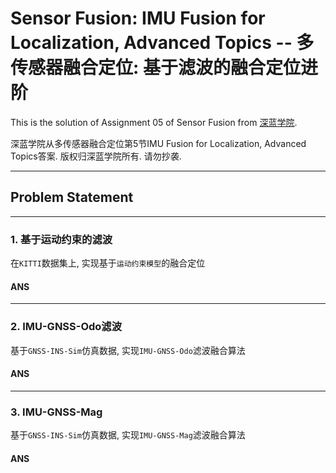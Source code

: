 # Sensor Fusion: IMU Fusion for Localization, Advanced Topics -- 多传感器融合定位: 基于滤波的融合定位进阶

This is the solution of Assignment 05 of Sensor Fusion from [深蓝学院](https://www.shenlanxueyuan.com/course/261).

深蓝学院从多传感器融合定位第5节IMU Fusion for Localization, Advanced Topics答案. 版权归深蓝学院所有. 请勿抄袭.

---

## Problem Statement

---

### 1. 基于运动约束的滤波

在`KITTI`数据集上, 实现基于`运动约束模型`的融合定位

#### ANS

---

### 2. IMU-GNSS-Odo滤波

基于`GNSS-INS-Sim`仿真数据, 实现`IMU-GNSS-Odo`滤波融合算法

#### ANS

---

### 3. IMU-GNSS-Mag

基于`GNSS-INS-Sim`仿真数据, 实现`IMU-GNSS-Mag`滤波融合算法

#### ANS